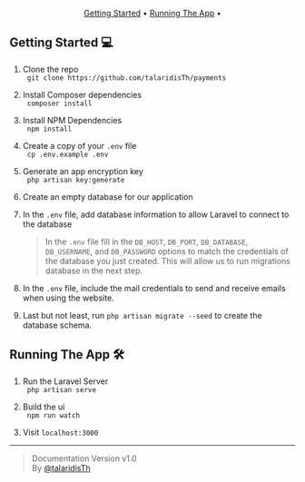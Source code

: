 

<p align="center">
  <a href="#getting-started">Getting Started</a> •
  <a href="#Running The App"> Running The App</a> •
</p>

## Getting Started 💻

1. Clone the repo  
   ` git clone https://github.com/talaridisTh/payments`

2. Install Composer dependencies  
   ` composer install`

3. Install NPM Dependencies  
   ` npm install`

4. Create a copy of your `.env` file  
   ` cp .env.example .env`

5. Generate an app encryption key  
   ` php artisan key:generate`

6. Create an empty database for our application

7. In the `.env` file, add database information to allow Laravel to connect to the database
   > In the `.env` file fill in the `DB_HOST`, `DB_PORT`, `DB_DATABASE`, `DB_USERNAME`, and `DB_PASSWORD` options to match the credentials of the database you just created. This will allow us to run migrations database in the next step.

8. In the `.env` file, include the mail credentials to send and receive emails when using the website.

9. Last but not least, run `php artisan migrate --seed` to create the database schema.

## Running The App 🛠

1. Run the Laravel Server  
   ` php artisan serve`

2. Build the ui  
   ` npm run watch`

3. Visit `localhost:3000`

<hr>

> Documentation Version v1.0  
By [@talaridisTh](https://github.com/talaridisTh)
